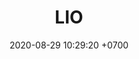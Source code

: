 ---
layout: indigo-rondas
permalink: /rondas-sur
categories: logos
date: 2020-08-29 10:29:20 +0700
title: LIO
tag: 
color: black
background: '#5dI2A6'
maincover: /assets/logos/LIGA-INDIGO.png
nivel: ORO
rango: 2
gradiente: grGreen
background: green
division: ORO
ligas: /liga-indigo-sur
rondas: /rondas-sur
mvps: /mvps-sur
pag: RONDAS
background: bg-cham
background-nav: bg-transparent
nav-bottom: bg-cham-botttom
---